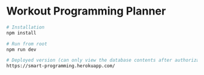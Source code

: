 # Workout Programming Planner

```bash
# Installation
npm install

# Run from root
npm run dev

# Deployed version (can only view the database contents after authorization)
https://smart-programming.herokuapp.com/
```


